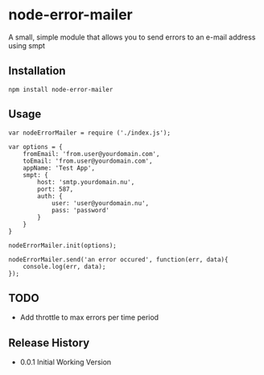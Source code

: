 node-error-mailer
=================

A small, simple module that allows you to send errors to an e-mail address using smpt

## Installation

    npm install node-error-mailer
    
## Usage

    var nodeErrorMailer = require ('./index.js');

    var options = {
        fromEmail: 'from.user@yourdomain.com',
        toEmail: 'from.user@yourdomain.com',
        appName: 'Test App',
        smpt: {
            host: 'smtp.yourdomain.nu',
            port: 587,
            auth: {
                user: 'user@yourdomain.nu',
                pass: 'password'
            }
        }
    }

    nodeErrorMailer.init(options);

    nodeErrorMailer.send('an error occured', function(err, data){
        console.log(err, data);
    });


## TODO 

- Add throttle to max errors per time period

## Release History

* 0.0.1 Initial Working Version